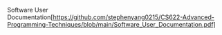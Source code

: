 Software User Documentation[https://github.com/stephenyang0215/CS622-Advanced-Programming-Techniques/blob/main/Software_User_Documentation.pdf] 

